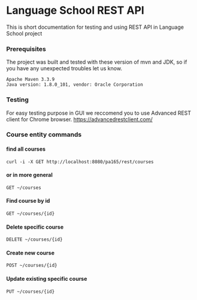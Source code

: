 # Language School REST API

This is short documentation for testing and using REST API in Language School project

### Prerequisites
The project was built and tested with these version of mvn and JDK, so if you have any unexpected troubles let us know.

```
Apache Maven 3.3.9
Java version: 1.8.0_101, vendor: Oracle Corporation
```

### Testing
For easy testing purpose in GUI we reccomend you to use Advanced REST client for Chrome browser. https://advancedrestclient.com/

### Course entity commands
#### find all courses

```
curl -i -X GET http://localhost:8080/pa165/rest/courses
```
#### or in more general
```
GET ~/courses
```
#### Find course by id
```
GET ~/courses/{id}
```
#### Delete specific course
```
DELETE ~/courses/{id}
```
#### Create new course
```
POST ~/courses/{id}
```
#### Update existing specific course
```
PUT ~/courses/{id}
```

